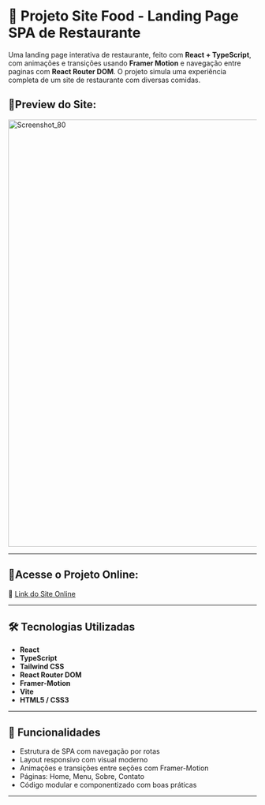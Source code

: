 # 🍔 Projeto Site Food - Landing Page SPA de Restaurante
Uma landing page interativa de restaurante, feito com **React + TypeScript**, com animações e transições usando **Framer Motion** e navegação entre paginas com **React Router DOM**. O projeto simula uma experiência completa de um site de restaurante com diversas comidas.

## 📸Preview do Site: 
<img width="1746" height="866" alt="Screenshot_80" src="https://github.com/user-attachments/assets/be38ae92-9893-4af7-aa64-795a11147bfb" />

---

## 🚀Acesse o Projeto Online:
🔗 [Link do Site Online](https://projeto-site-food-olive.vercel.app/)

---

## 🛠️ Tecnologias Utilizadas

- **React**
- **TypeScript**
- **Tailwind CSS**
- **React Router DOM**
- **Framer-Motion**
- **Vite**
- **HTML5 / CSS3**

---

## 📌 Funcionalidades

- Estrutura de SPA com navegação por rotas
- Layout responsivo com visual moderno
- Animações e transições entre seções com Framer-Motion
- Páginas: Home, Menu, Sobre, Contato
- Código modular e componentizado com boas práticas

---
